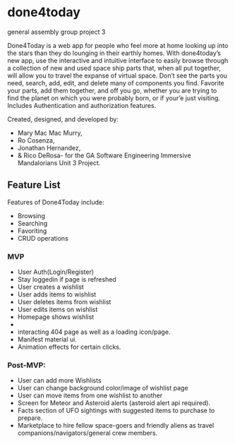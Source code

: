# done4today
general assembly group project 3

Done4Today is a web app for people who feel more at home looking up into the stars than they do lounging in their earthly homes. 
With done4today’s new app, use the interactive and intuitive interface to easily browse through a collection of new and used space ship parts that, when all put together, will allow you to travel the expanse of virtual space. 
Don’t see the parts you need, search, add, edit, and delete many of components you find. 
Favorite your parts, add them together, and off you go, whether you are trying to find the planet on which you were probably born, or if your’e just visiting. Includes Authentication and authorization features.

Created, designed, and developed by:
* Mary Mac Mac Murry, 
* Ro Cosenza, 
* Jonathan Hernandez, 
* & Rico DeRosa-
for the GA Software Engineering Immersive Mandalorians Unit 3 Project.

## Feature List
Features of Done4Today include:
* Browsing 
* Searching 
* Favoriting 
* CRUD operations

### MVP

* User Auth(Login/Register)
* Stay loggedin if page is refreshed
* User creates a wishlist
* User adds items to wishlist
* User deletes items from wishlist
* User edits items on wishlist
* Homepage shows wishlist
* 
* interacting 404 page as well as a loading icon/page.
* Manifest material ui. 
* Animation effects for certain clicks. 


### Post-MVP:

* User can add more Wishlists
* User can change background color/image of wishlist page
* User can move items from one wishlist to another
* Screen for Meteor and Asteroid alerts (asteroid alert api required). 
* Facts section of UFO sightings with suggested items to purchase to prepare. 
* Marketplace to hire fellow space-goers and friendly aliens as travel companions/navigators/general crew members.
